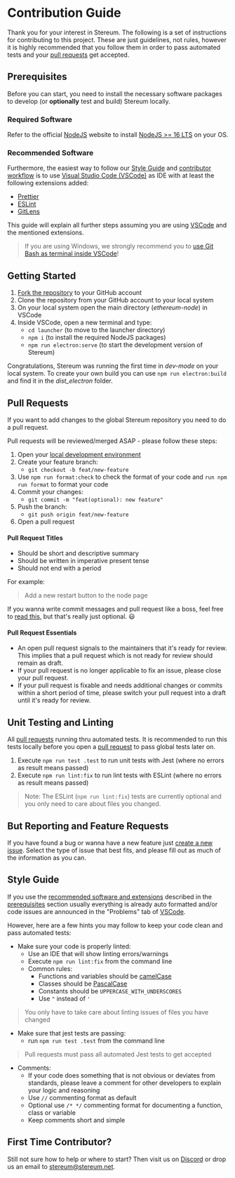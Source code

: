 # Contribution Guide

Thank you for your interest in Stereum. The following is a set of instructions for contributing to this project. These are just guidelines, not rules, however it is highly recommended that you follow them in order to pass automated tests and your [pull requests](#pull-requests) get accepted.

## Prerequisites

Before you can start, you need to install the necessary software packages to develop (or **optionally** test and build) Stereum locally.

### Required Software

Refer to the official [NodeJS](https://nodejs.org/) website to install [NodeJS >= 16 LTS](https://nodejs.org/en/download/) on your OS.

### Recommended Software

Furthermore, the easiest way to follow our [Style Guide](#style-guide) and [contributor workflow](#pull-requests) is to use [Visual Studio Code (VSCode)](https://code.visualstudio.com/) as IDE with at least the following extensions added:

- [Prettier](https://marketplace.visualstudio.com/items?itemName=esbenp.prettier-vscode)
- [ESLint](https://marketplace.visualstudio.com/items?itemName=dbaeumer.vscode-eslint)
- [GitLens](https://marketplace.visualstudio.com/items?itemName=eamodio.gitlens)

This guide will explain all further steps assuming you are using [VSCode](https://code.visualstudio.com/) and the mentioned extensions.

> If you are using Windows, we strongly recommend you to [use Git Bash as terminal inside VSCode](https://www.geeksforgeeks.org/how-to-integrate-git-bash-with-visual-studio-code/)!

## Getting Started

1. [Fork the repository](https://github.com/stereum-dev/ethereum-node/fork) to your GitHub account
2. Clone the repository from your GitHub account to your local system
3. On your local system open the main directory (_ethereum-node_) in VSCode
4. Inside VSCode, open a new terminal and type:
   - `cd launcher` (to move to the launcher directory)
   - `npm i` (to install the required NodeJS packages)
   - `npm run electron:serve` (to start the development version of Stereum)

Congratulations, Stereum was running the first time in _dev-mode_ on your local system.
To create your own build you can use `npm run electron:build` and find it in the _dist_electron_ folder.

## Pull Requests

If you want to add changes to the global Stereum repository you need to do a pull request.

Pull requests will be reviewed/merged ASAP - please follow these steps:

1. Open your [local development environment](#getting-started)
2. Create your feature branch:
   - `git checkout -b feat/new-feature`
3. Use `npm run format:check` to check the format of your code and `run npm run format` to format your code
4. Commit your changes:
   - `git commit -m "feat(optional): new feature"`
5. Push the branch:
   - `git push origin feat/new-feature`
6. Open a pull request

#### Pull Request Titles

- Should be short and descriptive summary
- Should be written in imperative present tense
- Should not end with a period

For example:

> Add a new restart button to the node page

If you wanna write commit messages and pull request like a boss, feel free to [read this](https://www.conventionalcommits.org/en/v1.0.0/), but that's really just optional. :smiley:

#### Pull Request Essentials

- An open pull request signals to the maintainers that it's ready for review. This implies that a pull request which is not ready for review should remain as draft.
- If your pull request is no longer applicable to fix an issue, please close your pull request.
- If your pull request is fixable and needs additional changes or commits within a short period of time, please switch your pull request into a draft until it's ready for review.

## Unit Testing and Linting

All [pull requests](#pull-requests) running thru automated tests. It is recommended to run this tests locally before you open a [pull request](#pull-requests) to pass global tests later on.

1. Execute `npm run test .test` to run unit tests with Jest (where no errors as result means passed)
2. Execute `npm run lint:fix` to run lint tests with ESLint (where no errors as result means passed)

> Note: The ESLint (`npm run lint:fix`) tests are currently optional and you only need to care about files you changed.

## But Reporting and Feature Requests

If you have found a bug or wanna have a new feature just [create a new issue](https://github.com/stereum-dev/ethereum-node/issues/new/choose). Select the type of issue that best fits, and please fill out as much of the information as you can.

## Style Guide

If you use the [recommended software and extensions](#recommended-software) described in the [prerequisites](#prerequisites) section usually everything is already auto formatted and/or code issues are announced in the "Problems" tab of [VSCode](https://code.visualstudio.com/).

However, here are a few hints you may follow to keep your code clean and pass automated tests:

- Make sure your code is properly linted:
  - Use an IDE that will show linting errors/warnings
  - Execute `npm run lint:fix` from the command line
  - Common rules:
    - Functions and variables should be [camelCase](https://en.wikipedia.org/wiki/Camel_case)
    - Classes should be [PascalCase](http://wiki.c2.com/?PascalCase)
    - Constants should be `UPPERCASE_WITH_UNDERSCORES`
    - Use `"` instead of `'`

> You only have to take care about linting issues of files you have changed

- Make sure that jest tests are passing:
  - run `npm run test .test` from the command line

> Pull requests must pass all automated Jest tests to get accepted

- Comments:
  - If your code does something that is not obvious or deviates from standards, please leave a comment for other developers to explain your logic and reasoning
  - Use `//` commenting format as default
  - Optional use `/* */` commenting format for documenting a function, class or variable
  - Keep comments short and simple

## First Time Contributor?

Still not sure how to help or where to start? Then visit us on [Discord](https://discord.gg/8Znj8K6GjN) or drop us an email to [stereum@stereum.net](mailto:stereum@stereum.net).
